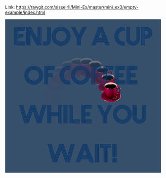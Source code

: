 Link: https://rawgit.com/sisselrll/Mini-Ex/master/mini_ex3/empty-example/index.html 

![alt text](screenshots/screenshot.png)
